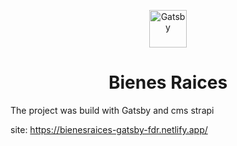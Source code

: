 
<p align="center">
  <a href="https://www.gatsbyjs.com">
    <img alt="Gatsby" src="https://www.gatsbyjs.com/Gatsby-Monogram.svg" width="60" />
  </a>
</p>

<h1 align="center">
  Bienes Raices
</h1>

The project was build with Gatsby and cms strapi

site: 
    https://bienesraices-gatsby-fdr.netlify.app/

